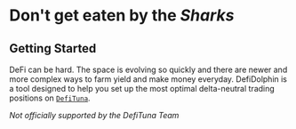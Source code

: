 # Don't get eaten by the *Sharks*

## Getting Started

DeFi can be hard. The space is evolving so quickly and there are newer and more complex ways to farm yield and make money everyday.
DefiDolphin is a tool designed to help you set up the most optimal delta-neutral trading positions on [`DefiTuna`](https://defituna.com/).

_Not officially supported by the DefiTuna Team_